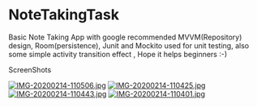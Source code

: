 # NoteTakingTask
Basic Note Taking App with google recommended MVVM(Repository) design, Room(persistence), Junit and Mockito used for unit testing, also some simple activity transition effect , Hope it helps beginners  :-)

ScreenShots


[![IMG-20200214-110506.jpg](https://i.postimg.cc/CxPVYzRk/IMG-20200214-110506.jpg)](https://postimg.cc/0zw405dy)
[![IMG-20200214-110425.jpg](https://i.postimg.cc/J4pFHSRW/IMG-20200214-110425.jpg)](https://postimg.cc/2VBGPcqH)
[![IMG-20200214-110443.jpg](https://i.postimg.cc/MHd9Rj2Y/IMG-20200214-110443.jpg)](https://postimg.cc/D44Q30zW)
[![IMG-20200214-110401.jpg](https://i.postimg.cc/6p7M23Hd/IMG-20200214-110401.jpg)](https://postimg.cc/sMrYbVCX)
